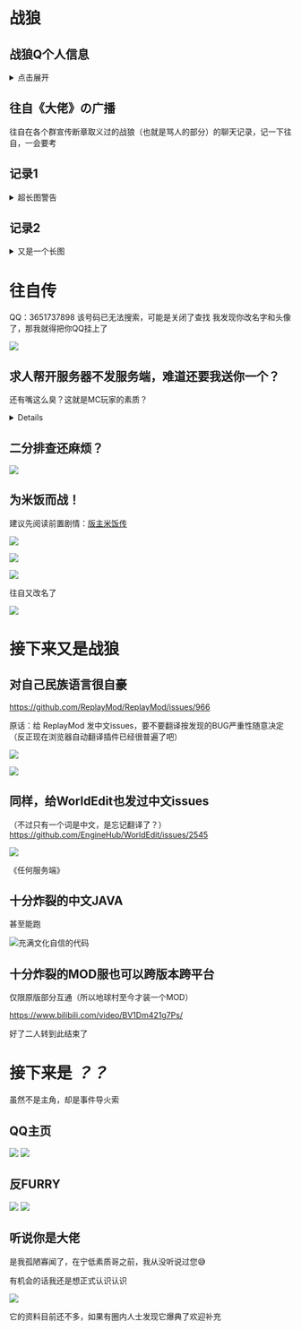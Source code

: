 # 战狼

## 战狼Q个人信息
<details>
  <summary>点击展开</summary>

   ![](/others/二人传/1（更新）.jpg)

![](/others/二人传/改签名了.jpg)

</details>

## 往自《大佬》の广播
往自在各个群宣传断章取义过的战狼（也就是骂人的部分）的聊天记录，记一下往自，一会要考


## 记录1
<details>

<summary>超长图警告</summary>

![](/others/二人传/记录2-2.png)

![](/others/二人传/记录1.png)

### 含有“无从考证”的内容如下（苏小林视角）

![](/others/二人传/记录1-1.jpg)

</details>

## 记录2

<details>

<summary>又是一个长图</summary>

![](/others/二人传/记录2.png)

注意里面那个骂人弱智的空白名字，待会也要考

</details>


# 往自传

QQ：3651737898
该号码已无法搜索，可能是关闭了查找
我发现你改名字和头像了，那我就得把你QQ挂上了

![](/others/二人传/改头像和名字了.png)

## 求人帮开服务器不发服务端，难道还要我送你一个？
还有嘴这么臭？这就是MC玩家的素质？

<details>

![](/others/二人传/[MineBBS]往-1.jpg)
![](/others/二人传/[MineBBS]往-2.jpg)

</details>

## 二分排查还麻烦？

![](/others/二人传/往-1.png)

## 为米饭而战！

建议先阅读前置剧情：[版主米饭传](版主米饭传.md)

![](/others/二人传/往-2.png)

![](/others/二人传/往-3.png)


![](/others/二人传/往-4.png)

往自又改名了

![](/others/二人传/往-5.png)

# 接下来又是战狼

## 对自己民族语言很自豪

https://github.com/ReplayMod/ReplayMod/issues/966

原话：给 ReplayMod 发中文issues，要不要翻译按发现的BUG严重性随意决定（反正现在浏览器自动翻译插件已经很普遍了吧）

![](/others/二人传/战狼3-1.jpg)


![](/others/二人传/野狼-4.png)


## 同样，给WorldEdit也发过中文issues
（不过只有一个词是中文，是忘记翻译了？）
https://github.com/EngineHub/WorldEdit/issues/2545

![](/others/二人传/《任何服务端》.png)

《任何服务端》


## 十分炸裂的中文JAVA

甚至能跑

![充满文化自信的代码](/others/二人传/充满文化自信的代码.png)

## 十分炸裂的MOD服也可以跨版本跨平台

仅限原版部分互通（所以地球村至今才装一个MOD）

https://www.bilibili.com/video/BV1Dm421g7Ps/

好了二人转到此结束了

# 接下来是 *？？*

虽然不是主角，却是事件导火索

## QQ主页

![](/others/二人传/kg1.jpg)
![](/others/二人传/kg2.png)

## 反FURRY

![](/others/二人传/反furry.jpg)
![](/others/二人传/反furry2.jpg)

## 听说你是大佬

是我孤陋寡闻了，在宁低素质哥之前，我从没听说过您😅

有机会的话我还是想正式认识认识

![](/others/二人传/大佬？！.png)

它的资料目前还不多，如果有圈内人士发现它爆典了欢迎补充

